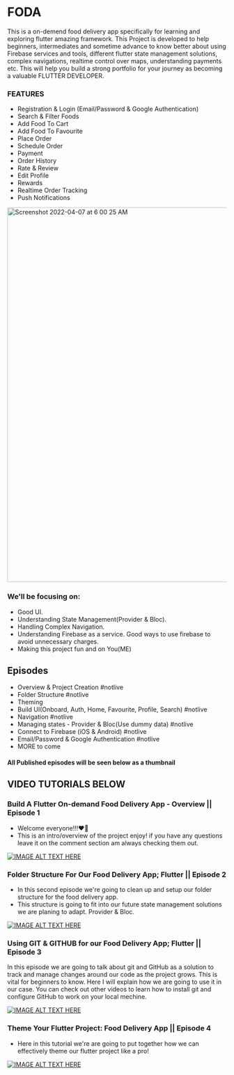 # FODA

This is a on-demend food delivery app specifically for learning and exploring flutter amazing framework. This Project is developed to help beginners, intermediates and sometime advance to know better about using Firebase services and tools, different flutter state management solutions, complex navigations, realtime control over maps, understanding payments etc. This will help you build a strong portfolio for your journey as becoming a valuable FLUTTER DEVELOPER.

### FEATURES

- Registration & Login (Email/Password & Google Authentication)
- Search & Filter Foods
- Add Food To Cart
- Add Food To Favourite
- Place Order
- Schedule Order
- Payment
- Order History
- Rate & Review
- Edit Profile
- Rewards
- Realtime Order Tracking
- Push Notifications

<img width="861" alt="Screenshot 2022-04-07 at 6 00 25 AM" src="https://user-images.githubusercontent.com/68385854/162123485-c3182e5f-1f52-4a14-a555-d7ee3498ab5e.png">

### We'll be focusing on:

- Good UI.
- Understanding State Management(Provider & Bloc).
- Handling Complex Navigation.
- Understanding Firebase as a service. Good ways to use firebase to avoid unnecessary charges.
- Making this project fun and on You(ME)

## Episodes

- Overview & Project Creation #notlive
- Folder Structure #notlive
- Theming
- Build UI(Onboard, Auth, Home, Favourite, Profile, Search) #notlive
- Navigation #notlive
- Managing states - Provider & Bloc(Use dummy data) #notlive
- Connect to Firebase (iOS & Android) #notlive
- Email/Password & Google Authentication #notlive
- MORE to come

#### All Published episodes will be seen below as a thumbnail

## VIDEO TUTORIALS BELOW

### Build A Flutter On-demand Food Delivery App - Overview || Episode 1

- Welcome everyone!!!❤️💙
- This is an intro/overview of the project enjoy! if you have any questions leave it on the comment section am always checking them out.

[![IMAGE ALT TEXT HERE](https://img.youtube.com/vi/1py8MfiAFp8/0.jpg)](https://www.youtube.com/watch?v=1py8MfiAFp8)

### Folder Structure For Our Food Delivery App; Flutter || Episode 2

- In this second episode we're going to clean up and setup our folder structure for the food delivery app.
- This structure is going to fit into our future state management solutions we are planing to adapt. Provider & Bloc.

[![IMAGE ALT TEXT HERE](https://img.youtube.com/vi/_38O86A0aZw/0.jpg)](https://www.youtube.com/watch?v=_38O86A0aZw)

### Using GIT & GITHUB for our Food Delivery App; Flutter || Episode 3

In this episode we are going to talk about git and GitHub as a solution to track and manage changes around our code as the project grows.
This is vital for beginners to know.
Here I will explain how we are going to use it in our case. You can check out other videos to learn how to install git and configure GitHub to work on your local mechine.

[![IMAGE ALT TEXT HERE](https://img.youtube.com/vi/vdUHxy_aFVE/0.jpg)](https://www.youtube.com/watch?v=vdUHxy_aFVE)

### Theme Your Flutter Project: Food Delivery App || Episode 4

- Here in this tutorial we're are going to put together how we can effectively theme our flutter project like a pro!

[![IMAGE ALT TEXT HERE](https://img.youtube.com/vi/0bzCK8Szoh4/0.jpg)](https://www.youtube.com/watch?v=0bzCK8Szoh4)
